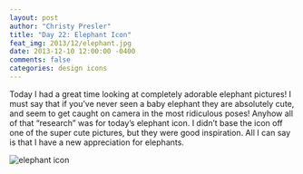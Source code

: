 ```yaml
---
layout: post
author: "Christy Presler"
title: "Day 22: Elephant Icon"
feat_img: 2013/12/elephant.jpg
date: 2013-12-10 12:00:00 -0400
comments: false
categories: design icons
---
```

Today I had a great time looking at completely adorable elephant pictures! I must say that if you’ve never seen a baby elephant they are absolutely cute, and seem to get caught on camera in the most ridiculous poses! Anyhow all of that “research” was for today’s elephant icon. I didn’t base the icon off one of the super cute pictures, but they were good inspiration. All I can say is that I have a new appreciation for elephants.

<div class="row">
    <div class="col-sm-6 col-sm-offset-3">
        <img src="{{ site.blog_img_url | prepend: site.url }}{{page.feat_img}}" alt="elephant icon" />
    </div>
</div>